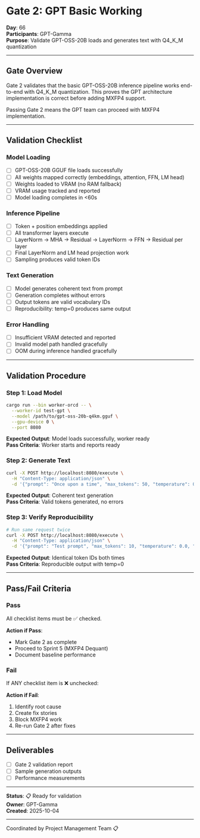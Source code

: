 # Gate 2: GPT Basic Working

**Day**: 66  
**Participants**: GPT-Gamma  
**Purpose**: Validate GPT-OSS-20B loads and generates text with Q4_K_M quantization

---

## Gate Overview

Gate 2 validates that the basic GPT-OSS-20B inference pipeline works end-to-end with Q4_K_M quantization. This proves the GPT architecture implementation is correct before adding MXFP4 support.

Passing Gate 2 means the GPT team can proceed with MXFP4 implementation.

---

## Validation Checklist

### Model Loading
- [ ] GPT-OSS-20B GGUF file loads successfully
- [ ] All weights mapped correctly (embeddings, attention, FFN, LM head)
- [ ] Weights loaded to VRAM (no RAM fallback)
- [ ] VRAM usage tracked and reported
- [ ] Model loading completes in <60s

### Inference Pipeline
- [ ] Token + position embeddings applied
- [ ] All transformer layers execute
- [ ] LayerNorm → MHA → Residual → LayerNorm → FFN → Residual per layer
- [ ] Final LayerNorm and LM head projection work
- [ ] Sampling produces valid token IDs

### Text Generation
- [ ] Model generates coherent text from prompt
- [ ] Generation completes without errors
- [ ] Output tokens are valid vocabulary IDs
- [ ] Reproducibility: temp=0 produces same output

### Error Handling
- [ ] Insufficient VRAM detected and reported
- [ ] Invalid model path handled gracefully
- [ ] OOM during inference handled gracefully

---

## Validation Procedure

### Step 1: Load Model
```bash
cargo run --bin worker-orcd -- \
  --worker-id test-gpt \
  --model /path/to/gpt-oss-20b-q4km.gguf \
  --gpu-device 0 \
  --port 8080
```

**Expected Output**: Model loads successfully, worker ready  
**Pass Criteria**: Worker starts and reports ready

### Step 2: Generate Text
```bash
curl -X POST http://localhost:8080/execute \
  -H "Content-Type: application/json" \
  -d '{"prompt": "Once upon a time", "max_tokens": 50, "temperature": 0.0, "seed": 42}'
```

**Expected Output**: Coherent text generation  
**Pass Criteria**: Valid tokens generated, no errors

### Step 3: Verify Reproducibility
```bash
# Run same request twice
curl -X POST http://localhost:8080/execute \
  -H "Content-Type: application/json" \
  -d '{"prompt": "Test prompt", "max_tokens": 10, "temperature": 0.0, "seed": 42}'
```

**Expected Output**: Identical token IDs both times  
**Pass Criteria**: Reproducible output with temp=0

---

## Pass/Fail Criteria

### Pass
All checklist items must be ✅ checked.

**Action if Pass**:
- Mark Gate 2 as complete
- Proceed to Sprint 5 (MXFP4 Dequant)
- Document baseline performance

### Fail
If ANY checklist item is ❌ unchecked:

**Action if Fail**:
1. Identify root cause
2. Create fix stories
3. Block MXFP4 work
4. Re-run Gate 2 after fixes

---

## Deliverables

- [ ] Gate 2 validation report
- [ ] Sample generation outputs
- [ ] Performance measurements

---

**Status**: 📋 Ready for validation  
**Owner**: GPT-Gamma  
**Created**: 2025-10-04

---
Coordinated by Project Management Team 📋

